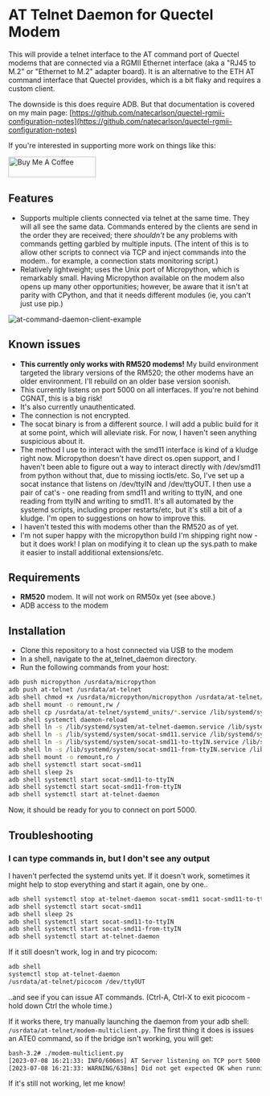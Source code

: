 # AT Telnet Daemon for Quectel Modem

This will provide a telnet interface to the AT command port of Quectel modems that are connected via a RGMII Ethernet interface (aka a "RJ45 to M.2" or "Ethernet to M.2" adapter board). It is an alternative to the ETH AT command interface that Quectel provides, which is a bit flaky and requires a custom client.

The downside is this does require ADB. But that documentation is covered on my main page: [https://github.com/natecarlson/quectel-rgmii-configuration-notes](https://github.com/natecarlson/quectel-rgmii-configuration-notes)

If you're interested in supporting more work on things like this:

<a href="https://www.buymeacoffee.com/natecarlson" target="_blank"><img src="https://cdn.buymeacoffee.com/buttons/default-orange.png" alt="Buy Me A Coffee" height="41" width="174"></a>

## Features

* Supports multiple clients connected via telnet at the same time. They will all see the same data. Commands entered by the clients are send in the order they are received; there _shouldn't_ be any problems with commands getting garbled by multiple inputs. (The intent of this is to allow other scripts to connect via TCP and inject commands into the modem.. for example, a connection stats monitoring script.)
* Relatively lightweight; uses the Unix port of Micropython, which is remarkably small. Having Micropython available on the modem also opens up many other opportunities; however, be aware that it isn't at parity with CPython, and that it needs different modules (ie, you can't just use pip.)

![at-command-daemon-client-example](https://github.com/natecarlson/quectel-rgmii-at-command-client/assets/502200/b5133c55-07c3-41b6-adc6-69ae4eca2052)

## Known issues

* **This currently only works with RM520 modems!** My build environment targeted the library versions of the RM520; the other modems have an older environment. I'll rebuild on an older base version soonish.
* This currently listens on port 5000 on all interfaces. If you're not behind CGNAT, this is a big risk!
* It's also currently unauthenticated.
* The connection is not encrypted.
* The socat binary is from a different source. I will add a public build for it at some point, which will alleviate risk. For now, I haven't seen anything suspicious about it.
* The method I use to interact with the smd11 interface is kind of a kludge right now. Micropython doesn't have direct os.open support, and I haven't been able to figure out a way to interact directly with /dev/smd11 from python without that, due to missing ioctls/etc. So, I've set up a socat instance that listens on /dev/ttyIN and /dev/ttyOUT. I then use a pair of cat's - one reading from smd11 and writing to ttyIN, and one reading from ttyIN and writing to smd11. It's all automated by the systemd scripts, including proper restarts/etc, but it's still a bit of a kludge. I'm open to suggestions on how to improve this.
* I haven't tested this with modems other than the RM520 as of yet.
* I'm not super happy with the micropython build I'm shipping right now - but it does work! I plan on modifying it to clean up the sys.path to make it easier to install additional extensions/etc.

## Requirements

* **RM520** modem. It will not work on RM50x yet (see above.)
* ADB access to the modem

## Installation

* Clone this repository to a host connected via USB to the modem
* In a shell, navigate to the at_telnet_daemon directory.
* Run the following commands from your host:

```bash
adb push micropython /usrdata/micropython
adb push at-telnet /usrdata/at-telnet
adb shell chmod +x /usrdata/micropython/micropython /usrdata/at-telnet/modem-multiclient.py /usrdata/at-telnet/socat-armel-static /usrdata/at-telnet/picocom
adb shell mount -o remount,rw /
adb shell cp /usrdata/at-telnet/systemd_units/*.service /lib/systemd/system
adb shell systemctl daemon-reload
adb shell ln -s /lib/systemd/system/at-telnet-daemon.service /lib/systemd/system/multi-user.target.wants/
adb shell ln -s /lib/systemd/system/socat-smd11.service /lib/systemd/system/multi-user.target.wants/
adb shell ln -s /lib/systemd/system/socat-smd11-to-ttyIN.service /lib/systemd/system/multi-user.target.wants/
adb shell ln -s /lib/systemd/system/socat-smd11-from-ttyIN.service /lib/systemd/system/multi-user.target.wants/
adb shell mount -o remount,ro /
adb shell systemctl start socat-smd11
adb shell sleep 2s
adb shell systemctl start socat-smd11-to-ttyIN
adb shell systemctl start socat-smd11-from-ttyIN
adb shell systemctl start at-telnet-daemon
```

Now, it should be ready for you to connect on port 5000.

## Troubleshooting

### I can type commands in, but I don't see any output

I haven't perfected the systemd units yet. If it doesn't work, sometimes it might help to stop everything and start it again, one by one..

```bash
adb shell systemctl stop at-telnet-daemon socat-smd11 socat-smd11-to-ttyIN socat-smd11-from-ttyIN
adb shell systemctl start socat-smd11
adb shell sleep 2s
adb shell systemctl start socat-smd11-to-ttyIN
adb shell systemctl start socat-smd11-from-ttyIN
adb shell systemctl start at-telnet-daemon
```

If it still doesn't work, log in and try picocom:

```bash
adb shell
systemctl stop at-telnet-daemon
/usrdata/at-telnet/picocom /dev/ttyOUT
```

..and see if you can issue AT commands. (Ctrl-A, Ctrl-X to exit picocom - hold down Ctrl the whole time.)

If it works there, try manually launching the daemon from your adb shell: `/usrdata/at-telnet/modem-multiclient.py`. The first thing it does is issues an ATE0 command, so if the bridge isn't working, you will get:

```bash
bash-3.2# ./modem-multiclient.py
[2023-07-08 16:21:33: INFO/606ms] AT Server listening on TCP port 5000
[2023-07-08 16:21:33: WARNING/638ms] Did not get expected OK when running ATE0. Result: b''
```

If it's still not working, let me know!
